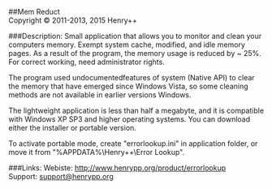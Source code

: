 ##Mem Reduct<br />
Copyright © 2011-2013, 2015 Henry++

###Description:
Small application that allows you to monitor and clean your computers memory. Exempt system cache, modified, and idle memory pages. As a result of the program, the memory usage is reduced by ~ 25%. For correct working, need administrator rights.

The program used undocumentedfeatures of system (Native API) to clear the memory that have emerged since Windows Vista, so some cleaning methods are not available in earlier versions Windows.

The lightweight application is less than half a megabyte, and it is compatible with Windows XP SP3 and higher operating systems. You can download either the installer or portable version.

To activate portable mode, create "errorlookup.ini" in application folder, or move it from "%APPDATA%\Henry++\Error Lookup".

###Links:
Webiste: http://www.henrypp.org/product/errorlookup<br />
Support: support@henrypp.org
